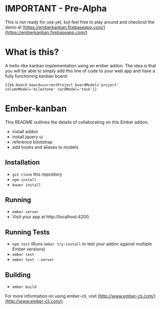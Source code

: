 # IMPORTANT - Pre-Alpha
This is not ready for use yet, but feel free to play around and checkout the demo at [https://emberkanban.firebaseapp.com/](https://emberkanban.firebaseapp.com/)

# What is this?
A trello-like kanban implementation using an ember addon.  The idea is that you will be able to simply add this line of code to your web app and have a fully functioning kanban board:

`{{kb-board board=currentProject boardModel='project' columnModel='milestone' cardModel='task'}}`

# Ember-kanban

This README outlines the details of collaborating on this Ember addon.
* install addon
* install jquery ui
* reference bootstrap
* add hooks and aliases to models

## Installation

* `git clone` this repository
* `npm install`
* `bower install`

## Running

* `ember server`
* Visit your app at http://localhost:4200.

## Running Tests

* `npm test` (Runs `ember try:testall` to test your addon against multiple Ember versions)
* `ember test`
* `ember test --server`

## Building

* `ember build`

For more information on using ember-cli, visit [http://www.ember-cli.com/](http://www.ember-cli.com/).
